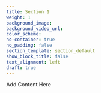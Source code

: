 ```yaml
---
title: Section 1
weight: 1
background_image:
background_video_url:
color_scheme:
no-container: true
no_padding: false
section_template: section_default
show_block_title: false
text_alignment: left
draft: true
---
```

Add Content Here